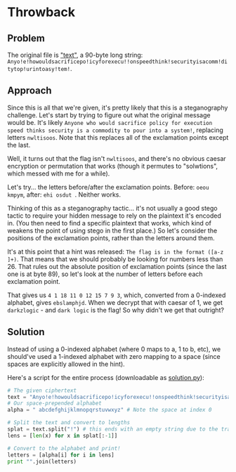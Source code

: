 # Throwback
## Problem
The original file is ["text"](./text), a 90-byte long string: 
`Anyo!e!howouldsacrificepo!icyforexecu!!onspeedthink!securityisacomm!ditytop!urintoasy!tem!`.

## Approach
Since this is all that we're given, it's pretty likely that this is a steganography challenge.
Let's start by trying to figure out what the original message would be. It's likely
`Anyone who would sacrifice policy for execution speed thinks security is a commodity
to pour into a system!`, replacing letters `nwltisoos`. Note that this replaces all of the 
exclamation points except the last.

Well, it turns out that the flag isn't `nwltisoos`, and there's no obvious caesar encryption
or permutation that works (though it permutes to "solwtions", which messed with me for a
while).

Let's try... the letters before/after the exclamation points.
Before: `oeou kmpym`, after: `ehi osdut `. Neither works.

Thinking of this as a steganography tactic... it's not usually a good stego tactic to require
your hidden message to rely on the plaintext it's encoded in. (You then need to find a
specific plaintext that works, which kind of weakens the point of using stego in the
first place.) So let's consider the positions of the exclamation points, rather than the
letters around them.

It's at this point that a hint was released: `The flag is in the format ([a-z ]+)`.
That means that we should probably be looking for numbers less than 26. That rules
out the absolute position of exclamation points (since the last one is at byte 89), so
let's look at the number of letters before each exclamation point.

That gives us `4 1 18 11 0 12 15 7 9 3`, which, converted from a 0-indexed alphabet,
gives `ebslamphjd`. When we decrypt that with caesar of 1, we get `darkzlogic` - and
`dark logic` is the flag! So why didn't we get that outright?

## Solution
Instead of using a 0-indexed alphabet (where 0 maps to a, 1 to b, etc), we should've
used a 1-indexed alphabet with zero mapping to a space (since spaces are explicitly
allowed in the hint).

Here's a script for the entire process (downloadable as [solution.py](./solution.py)):
```Python
# The given ciphertext
text = "Anyo!e!howouldsacrificepo!icyforexecu!!onspeedthink!securityisacomm!ditytop!urintoasy!tem!"
# Our space-prepended alphabet
alpha = " abcdefghijklmnopqrstuvwxyz" # Note the space at index 0

# Split the text and convert to lengths
splat = text.split("!") # this ends with an empty string due to the trailing !
lens = [len(x) for x in splat[:-1]]

# Convert to the alphabet and print!
letters = [alpha[i] for i in lens]
print "".join(letters)
```